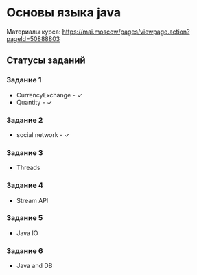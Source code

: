 # Основы языка java
Материалы курса: https://mai.moscow/pages/viewpage.action?pageId=50888803

## Статусы заданий
### Задание 1
- CurrencyExchange - ✓
- Quantity - ✓
### Задание 2
- social network - ✓
### Задание 3
- Threads
### Задание 4
- Stream API
### Задание 5
- Java IO
### Задание 6
- Java and DB
